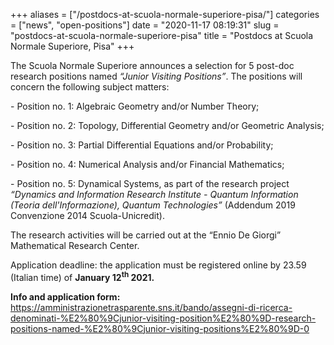 +++
aliases = ["/postdocs-at-scuola-normale-superiore-pisa/"]
categories = ["news", "open-positions"]
date = "2020-11-17 08:19:31"
slug = "postdocs-at-scuola-normale-superiore-pisa"
title = "Postdocs at Scuola Normale Superiore, Pisa"
+++

The Scuola Normale Superiore announces a selection for 5 post-doc
research positions named *“Junior Visiting Positions”*. The positions
will concern the following subject matters:

\- Position no. 1: Algebraic Geometry and/or Number Theory;

\- Position no. 2: Topology, Differential Geometry and/or Geometric
Analysis;

\- Position no. 3: Partial Differential Equations and/or Probability;

\- Position no. 4: Numerical Analysis and/or Financial Mathematics;

\- Position no. 5: Dynamical Systems, as part of the research project
*“Dynamics and Information Research Institute - Quantum Information
(Teoria dell'Informazione), Quantum Technologies”* (Addendum 2019
Convenzione 2014 Scuola-Unicredit).

The research activities will be carried out at the “Ennio De Giorgi”
Mathematical Research Center.

Application deadline: the application must be registered online by 23.59
(Italian time) of **January 12<sup>th</sup> 2021.**

**Info and application form:**
<https://amministrazionetrasparente.sns.it/bando/assegni-di-ricerca-denominati-%E2%80%9Cjunior-visiting-position%E2%80%9D-research-positions-named-%E2%80%9Cjunior-visiting-positions%E2%80%9D-0>
